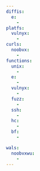 ```yaml
---
diffis:
  e:
    -
platfs:
  vulnyx:
    -
curls:
  noobvx:
    -
functions:
  unix:
    -
  e:
    -
  vulnyx:
    -
  fuzz:
    -
  ssh:
    -
  hc:
    -
  bf:
    -

wals:
  noobvxwu:
    -
---
```

